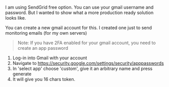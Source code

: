 

I am using SendGrid free option. You can use your gmail username and password. But I wanted to show what a more
production ready solution looks like. 

You can create a new gmail account for this. I created one just to send monitoring emails (for my own servers)

> Note:  If you have 2FA enabled for your gmail account, you need to create an app password

1. Log-in into Gmail with your account
2. Navigate to https://security.google.com/settings/security/apppasswords
3. In 'select app' choose 'custom', give it an arbitrary name and press generate
4. It will give you 16 chars token.
